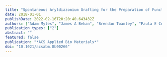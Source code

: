 ```yaml
---
title: "Spontaneous Aryldiazonium Grafting for the Preparation of Functional Cyclodextrin-Modified Materials"
date: 2018-01-01
publishDate: 2022-02-16T20:20:40.643432Z
authors: ["Adam Myles", "James A Behan", "Brendan Twamley", "Paula E Colavita", "Eoin M Scanlan"]
publication_types: ["2"]
abstract: ""
featured: false
publication: "*ACS Applied Bio Materials*"
doi: "10.1021/acsabm.8b00266"
---
```



